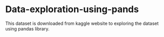 # Data-exploration-using-pands
This dataset is downloaded from kaggle website to exploring the dataset using pandas library.
